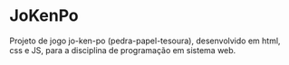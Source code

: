 # JoKenPo
 Projeto de jogo  jo-ken-po (pedra-papel-tesoura), desenvolvido em html, css e JS, para a disciplina de programação em sistema web.
